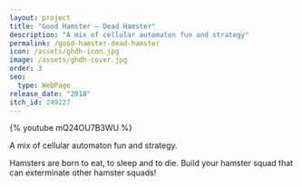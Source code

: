 ```yaml
---
layout: project
title: "Good Hamster — Dead Hamster"
description: "A mix of cellular automaton fun and strategy"
permalink: /good-hamster-dead-hamster
icon: /assets/ghdh-icon.jpg
image: /assets/ghdh-cover.jpg
order: 3
seo:
  type: WebPage
release_date: "2018"
itch_id: 249227
---
```


{% youtube mQ24OU7B3WU %}

A mix of cellular automaton fun and strategy. 

Hamsters are born to eat, to sleep and to die. Build your hamster squad that can exterminate other hamster squads! 
